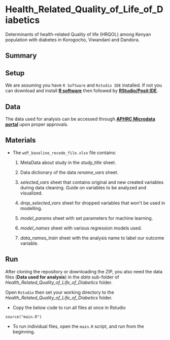# Health_Related_Quality_of_Life_of_Diabetics
Determinants of health-related Quality of life (HRQOL) among Kenyan population with diabetes in Korogocho, Viwandani and Dandora. 

## Summary



## Setup

We are assuming you have `R Software` and `Rstudio IDE` installed. If not you can download and install [**R software**](https://www.r-project.org/) then followed by [**RStudio/Posit IDE**](https://posit.co/download/rstudio-desktop/).

## Data

The data used for analysis can be accessed through [**APHRC Microdata portal**](https://microdataportal.aphrc.org/index.php/catalog/75) upon proper approvals.


## Materials

- The `wdf_baseline_recode_file.xlsx` file contains: 
    
    1. MetaData about study in the _study_title_ sheet.
    
    2. Data dictionary of the data _rename_vars_ sheet.
   
    3. _selected_vars_ sheet that contains original and new created variables during data cleaning. Guide on variables to be          analyzed and visualized.
    
    4. _drop_selected_vars_ sheet for dropped variables that won't be used in modelling.
    
    5. _model_params_ sheet with set parameters for machine learning.
    
    6. _model_names_ sheet with various regression models used.
    
    7. _data_names_train_ sheet with the analysis name to label our outcome variable. 
   
## Run

After cloning the repository or downloading the ZIP, you also need the data files (**Data used for analysis**) in the _data_ sub-folder of _Health_Related_Quality_of_Life_of_Diabetics_ folder.

Open `Rstudio` then set your working directory to the _Health_Related_Quality_of_Life_of_Diabetics_ folder. 

- Copy the below code to run all files at once in Rstudio

```
source("main.R")

```
- To run individual files, open the `main.R` script, and run from the beginning.


